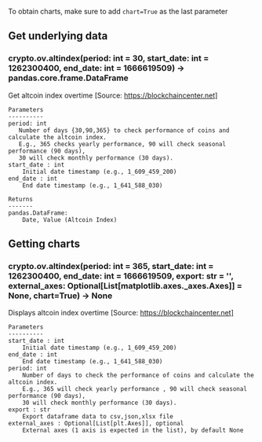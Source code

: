 To obtain charts, make sure to add `chart=True` as the last parameter

## Get underlying data 
### crypto.ov.altindex(period: int = 30, start_date: int = 1262300400, end_date: int = 1666619509) -> pandas.core.frame.DataFrame

Get altcoin index overtime
    [Source: https://blockchaincenter.net]

    Parameters
    ----------
    period: int
       Number of days {30,90,365} to check performance of coins and calculate the altcoin index.
       E.g., 365 checks yearly performance, 90 will check seasonal performance (90 days),
       30 will check monthly performance (30 days).
    start_date : int
        Initial date timestamp (e.g., 1_609_459_200)
    end_date : int
        End date timestamp (e.g., 1_641_588_030)

    Returns
    -------
    pandas.DataFrame:
        Date, Value (Altcoin Index)

## Getting charts 
### crypto.ov.altindex(period: int = 365, start_date: int = 1262300400, end_date: int = 1666619509, export: str = '', external_axes: Optional[List[matplotlib.axes._axes.Axes]] = None, chart=True) -> None

Displays altcoin index overtime
     [Source: https://blockchaincenter.net]

    Parameters
    ----------
    start_date : int
        Initial date timestamp (e.g., 1_609_459_200)
    end_date : int
        End date timestamp (e.g., 1_641_588_030)
    period: int
        Number of days to check the performance of coins and calculate the altcoin index.
        E.g., 365 will check yearly performance , 90 will check seasonal performance (90 days),
        30 will check monthly performance (30 days).
    export : str
        Export dataframe data to csv,json,xlsx file
    external_axes : Optional[List[plt.Axes]], optional
        External axes (1 axis is expected in the list), by default None
